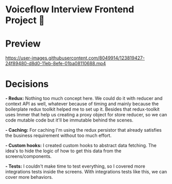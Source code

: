 # Voiceflow Interview Frontend Project 💬

# Preview
https://user-images.githubusercontent.com/8049914/123819427-24f89480-d8d0-11eb-8efe-01ba08110688.mp4

# Decisions

**- Redux:** Nothing too much concept here. We could do it with reducer and context API as well, whatever because of timing and mainly because the boilerplate redux toolkit helped me to set up it. Besides that redux-toolkit uses Immer that help us creating a proxy object for store reducer, so we can code mutable code but it'll be immutable behind the scenes.

**- Caching:** For caching I'm using the redux persistor that already satisfies the business requirement without too much effort.

**- Custom hooks:** I created custom hooks to abstract data fetching. The idea's to hide the logic of how to get this data from the screens/components.

**- Tests:** I couldn't make time to test everything, so I covered more integrations tests inside the screens. With integrations tests like this, we can cover more behaviors.
